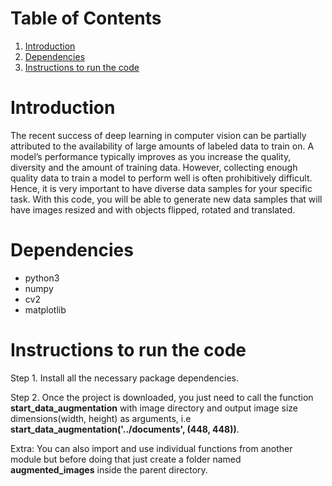 # Table of Contents
1. [Introduction](README.md#introduction)
1. [Dependencies](README.md#dependencies)
1. [Instructions to run the code](README.md#instructions-to-run-the-code)

# Introduction
The recent success of deep learning in computer vision can be partially attributed to the availability of large amounts of labeled data to train on. A model’s performance typically improves as you increase the quality, diversity and the amount of training data. However, collecting enough quality data to train a model to perform well is often prohibitively difficult. Hence, it is very important to have diverse data samples for your specific task. With this code, you will be able to generate new data samples that will have images resized and with objects flipped, rotated and translated.

# Dependencies
* python3
* numpy
* cv2
* matplotlib

# Instructions to run the code
Step 1. Install all the necessary package dependencies.

Step 2. Once the project is downloaded, you just need to call the function <b>start_data_augmentation</b> with image directory and output image size dimensions(width, height) as arguments, i.e <b>start_data_augmentation('../documents', (448, 448))</b>. 

Extra: You can also import and use individual functions from another module but before doing that just create a folder named <b>augmented_images</b> inside the parent directory.
